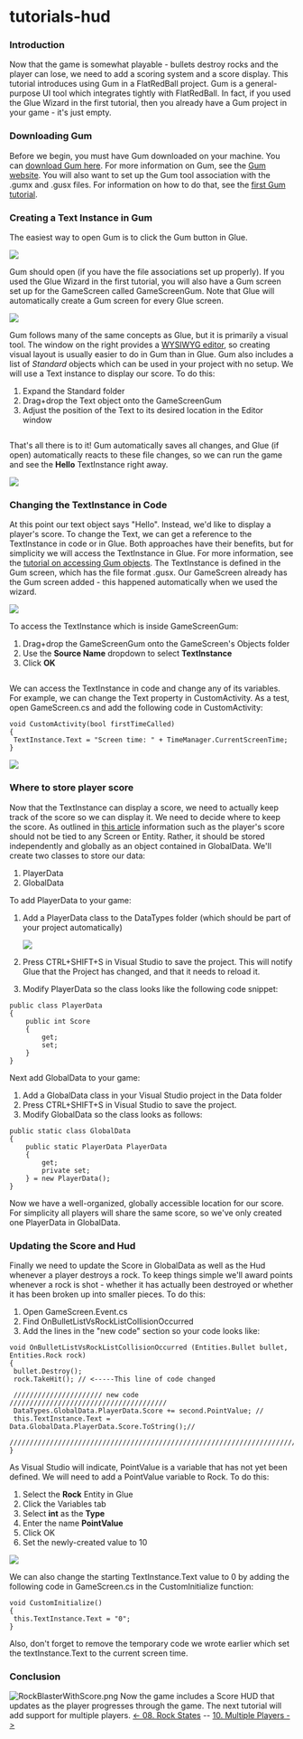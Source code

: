 # tutorials-hud

### Introduction

Now that the game is somewhat playable - bullets destroy rocks and the player can lose, we need to add a scoring system and a score display. This tutorial introduces using Gum in a FlatRedBall project. Gum is a general-purpose UI tool which integrates tightly with FlatRedBall. In fact, if you used the Glue Wizard in the first tutorial, then you already have a Gum project in your game - it's just empty.

### Downloading Gum

Before we begin, you must have Gum downloaded on your machine. You can [download Gum here](http://files.flatredball.com/content/Tools/Gum/Gum.zip). For more information on Gum, see the [Gum website](http://gumui.net/). You will also want to set up the Gum tool association with the .gumx and .gusx files. For information on how to do that, see the [first Gum tutorial](../../gum/tutorials/tutorials-gum-introduction-and-setup.md).

### Creating a Text Instance in Gum

The easiest way to open Gum is to click the Gum button in Glue.

![](../../media/2021-03-img\_604d7f8df22d4.png)

Gum should open (if you have the file associations set up properly). If you used the Glue Wizard in the first tutorial, you will also have a Gum screen set up for the GameScreen called GameScreenGum. Note that Glue will automatically create a Gum screen for every Glue screen.

![](../../media/2021-03-img\_604d80112bbec.png)

Gum follows many of the same concepts as Glue, but it is primarily a visual tool. The window on the right provides a [WYSIWYG editor](https://en.wikipedia.org/wiki/WYSIWYG), so creating visual layout is usually easier to do in Gum than in Glue. Gum also includes a list of _Standard_ objects which can be used in your project with no setup. We will use a Text instance to display our score. To do this:

1. Expand the Standard folder
2. Drag+drop the Text object onto the GameScreenGum
3. Adjust the position of the Text to its desired location in the Editor window



<figure><img src="../../media/2016-01-2021\_March\_13\_200519.gif" alt=""><figcaption></figcaption></figure>

   That's all there is to it! Gum automatically saves all changes, and Glue (if open) automatically reacts to these file changes, so we can run the game and see the **Hello** TextInstance right away.

![](../../media/2021-03-img\_604d810fec276.png)

### Changing the TextInstance in Code

At this point our text object says "Hello". Instead, we'd like to display a player's score. To change the Text, we can get a reference to the TextInstance in code or in Glue. Both approaches have their benefits, but for simplicity we will access the TextInstance in Glue. For more information, see the [tutorial on accessing Gum objects](../../gum/tutorials/tutorials-gum-gum-objects-in-code.md). The TextInstance is defined in the Gum screen, which has the file format .gusx. Our GameScreen already has the Gum screen added - this happened automatically when we used the wizard.

![](../../media/2021-03-img\_604d823aa3e8a.png)

To access the TextInstance which is inside GameScreenGum:

1. Drag+drop the GameScreenGum onto the GameScreen's Objects folder
2. Use the **Source Name** dropdown to select **TextInstance**
3. Click **OK**



<figure><img src="../../media/2016-01-2021\_March\_13\_200727.gif" alt=""><figcaption></figcaption></figure>

 We can access the TextInstance in code and change any of its variables. For example, we can change the Text property in CustomActivity. As a test, open GameScreen.cs and add the following code in CustomActivity:

```
void CustomActivity(bool firstTimeCalled)
{
 TextInstance.Text = "Screen time: " + TimeManager.CurrentScreenTime;
}
```

![](../../media/2021-03-img\_604d837571f15.png)

### Where to store player score

Now that the TextInstance can display a score, we need to actually keep track of the score so we can display it. We need to decide where to keep the score. As outlined in [this article](../../frb/docs/index.php) information such as the player's score should not be tied to any Screen or Entity. Rather, it should be stored independently and globally as an object contained in GlobalData. We'll create two classes to store our data:

1. PlayerData
2. GlobalData

To add PlayerData to your game:

1.  Add a PlayerData class to the DataTypes folder (which should be part of your project automatically)

    ![](../../media/2022-12-img\_63a310d138ae3.png)
2. Press CTRL+SHIFT+S in Visual Studio to save the project. This will notify Glue that the Project has changed, and that it needs to reload it.
3. Modify PlayerData so the class looks like the following code snippet:

&#x20;

```
public class PlayerData
{
    public int Score
    {
        get;
        set;
    }
}
```

Next add GlobalData to your game:

1. Add a GlobalData class in your Visual Studio project in the Data folder
2. Press CTRL+SHIFT+S in Visual Studio to save the project.
3. Modify GlobalData so the class looks as follows:

&#x20;

```
public static class GlobalData
{
    public static PlayerData PlayerData
    {
        get;
        private set;
    } = new PlayerData();
}
```

&#x20; Now we have a well-organized, globally accessible location for our score. For simplicity all players will share the same score, so we've only created one PlayerData in GlobalData.

### Updating the Score and Hud

Finally we need to update the Score in GlobalData as well as the Hud whenever a player destroys a rock. To keep things simple we'll award points whenever a rock is shot - whether it has actually been destroyed or whether it has been broken up into smaller pieces. To do this:

1. Open GameScreen.Event.cs
2. Find OnBulletListVsRockListCollisionOccurred
3. Add the lines in the "new code" section so your code looks like:

&#x20;

```
void OnBulletListVsRockListCollisionOccurred (Entities.Bullet bullet, Entities.Rock rock)
{
 bullet.Destroy();
 rock.TakeHit(); // <-----This line of code changed

 ////////////////////// new code ///////////////////////////////////////
 DataTypes.GlobalData.PlayerData.Score += second.PointValue; //
 this.TextInstance.Text = Data.GlobalData.PlayerData.Score.ToString();//
 ///////////////////////////////////////////////////////////////////////
}
```

As Visual Studio will indicate, PointValue is a variable that has not yet been defined. We will need to add a PointValue variable to Rock. To do this:

1. Select the **Rock** Entity in Glue
2. Click the Variables tab
3. Select **int** as the **Type**
4. Enter the name **PointValue**
5. Click OK
6. Set the newly-created value to 10

![](../../media/2021-03-img\_604d851f8ac3c.png)

We can also change the starting TextInstance.Text value to 0 by adding the following code in GameScreen.cs in the CustomInitialize function:

```
void CustomInitialize()
{
 this.TextInstance.Text = "0";
}
```

Also, don't forget to remove the temporary code we wrote earlier which set the textInstance.Text to the current screen time.

### Conclusion

![RockBlasterWithScore.png](../../media/migrated\_media-RockBlasterWithScore.png) Now the game includes a Score HUD that updates as the player progresses through the game. The next tutorial will add support for multiple players. [<- 08. Rock States](tutorials-rock-states.md) -- [10. Multiple Players ->](tutorials-multiple-players.md)
